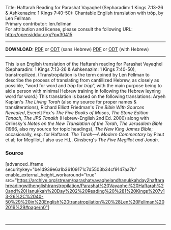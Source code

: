 <html>
<head></head>
<body>
Title: Haftarah Reading for Parashat Vayaqhel (Sepharadim: 1 Kings 7:13-26 & Ashkenazim: 1 Kings 7:40-50): Chantable English translation with trōp, by Len Fellman<br />
Primary contributor: len.fellman<br />
For attribution and license, please consult the following URL: <a href="http://opensiddur.org/?p=30415">http://opensiddur.org/?p=30415</a>
<p />
<hr />

<strong>DOWNLOAD:</strong> 
<a href="https://archive.org/download/parashatvayaqhelandhanukkahday2haftarahreadingwithenglishtranstropilation/Parashat%20Vayaqhel%20Haftarah%20and%20Hanukkah%20Day%202%20Reading%20%281%20Kings%207v13-26%2C%2040-50%29%20in%20English%20transtropilation%20%28Len%20Fellman%202019%29%20-%20english%20only.pdf">PDF</a> or <a href="https://archive.org/download/parashatvayaqhelandhanukkahday2haftarahreadingwithenglishtranstropilation/Parashat%20Vayaqhel%20Haftarah%20and%20Hanukkah%20Day%202%20Reading%20%281%20Kings%207v13-26%2C%2040-50%29%20in%20English%20transtropilation%20%28Len%20Fellman%202019%29%20-%20english%20only.odt">ODT</a> (sans Hebrew)
<a href="https://archive.org/download/parashatvayaqhelandhanukkahday2haftarahreadingwithenglishtranstropilation/Parashat%20Vayaqhel%20Haftarah%20and%20Hanukkah%20Day%202%20Reading%20%281%20Kings%207v13-26%2C%2040-50%29%20in%20English%20transtropilation%20%28Len%20Fellman%202019%29.pdf">PDF</a> or <a href="https://archive.org/download/parashatvayaqhelandhanukkahday2haftarahreadingwithenglishtranstropilation/Parashat%20Vayaqhel%20Haftarah%20and%20Hanukkah%20Day%202%20Reading%20%281%20Kings%207v13-26%2C%2040-50%29%20in%20English%20transtropilation%20%28Len%20Fellman%202019%29.odt">ODT</a> (with Hebrew)

<hr />

This is an English translation of the Haftarah reading for Parashat Vayaqhel (Sepharadim: 1 Kings 7:13-26 & Ashkenazim: 1 Kings 7:40-50), transtropilized. (Transtropilation is the term coined by Len Fellman to describe the process of translating from cantillized Hebrew, as closely as possible, “word for word and <em>trōp</em> for <em>trōp</em>”, with the main purpose being to aid a person with minimal Hebrew training in following the Hebrew leyning word for word.) This translation is based on the following translations: Aryeh Kaplan's <em>The Living Torah</em> (also my source for proper names &amp; transliterations), Richard Elliott Friedman's <em>The Bible With Sources Revealed</em>, Everett Fox's <em>The Five Books of Moses</em>, <em>The Stone Edition Tanach</em>, <em>The JPS Tanakh</em> (Hebrew-English 2nd Ed. 2000) along with Orlinsky's <em>Notes on the New Translation of the Torah</em>, <em>The Jerusalem Bible</em> (1966, also my source for topic headings), <em>The New King James Bible</em>; occasionally, esp. for Haftarot: <em>The Torah—A Modern Commentary</em> by Plaut et al; for Megillot, I also use H.L. Ginsberg's <em>The Five Megillot and Jonah</em>.

<h3>Source</h3>

[advanced_iframe securitykey="be1d939e6a1b36109171c7d5503b34cf9147aa7b" enable_external_height_workaround="true" src="https://archive.org/stream/parashatvayaqhelandhanukkahday2haftarahreadingwithenglishtranstropilation/Parashat%20Vayaqhel%20Haftarah%20and%20Hanukkah%20Day%202%20Reading%20%281%20Kings%207v13-26%2C%2040-50%29%20in%20English%20transtropilation%20%28Len%20Fellman%202019%29#page/n0"]

&nbsp;

<hr />

&nbsp;
</body>
</html>